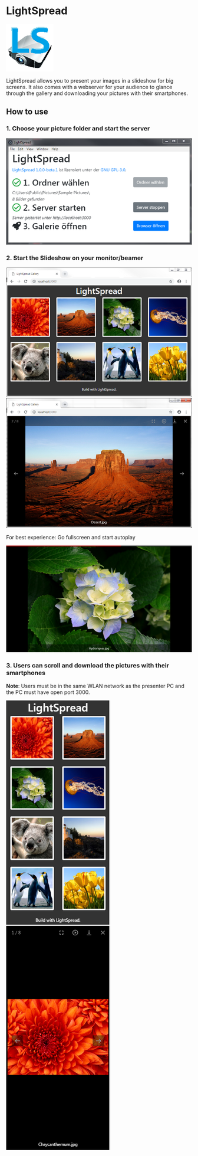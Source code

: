 # LightSpread

![](img/lightspread-128.png)

LightSpread allows you to present your images in a slideshow for big screens. It also comes with a webserver for your audience to glance through the gallery and downloading your pictures with their smartphones.

## How to use

### 1. Choose your picture folder and start the server

![](img/LightSpread-3.png)

### 2. Start the Slideshow on your monitor/beamer

![](img/LightSpread-gallery.png)
![](img/LightSpread-lightgallery.png)

For best experience: Go fullscreen and start autoplay

![](img/LightSpread-lightgallery-autoplay.png)

### 3. Users can scroll and download the pictures with their smartphones

**Note**: Users must be in the same WLAN network as the presenter PC and the PC must have open port 3000.

![](img/LightSpread-gallery-mobile.png)
![](img/LightSpread-lightgallery-mobile.png)
